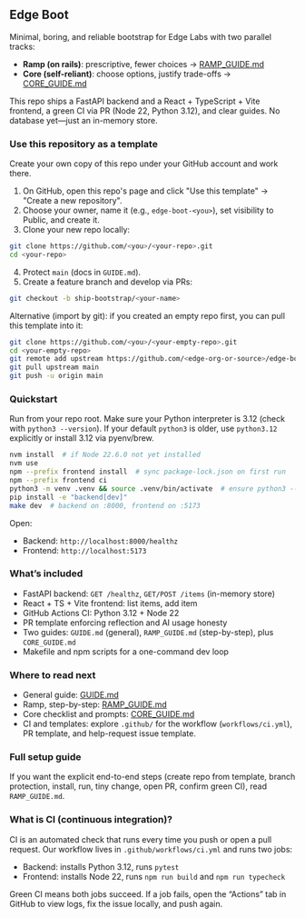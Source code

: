 ## Edge Boot

Minimal, boring, and reliable bootstrap for Edge Labs with two parallel tracks:

- **Ramp (on rails)**: prescriptive, fewer choices → [RAMP_GUIDE.md](RAMP_GUIDE.md)
- **Core (self-reliant)**: choose options, justify trade-offs → [CORE_GUIDE.md](CORE_GUIDE.md)

This repo ships a FastAPI backend and a React + TypeScript + Vite frontend, a green CI via PR (Node 22, Python 3.12), and clear guides. No database yet—just an in-memory store.

### Use this repository as a template

Create your own copy of this repo under your GitHub account and work there.

1) On GitHub, open this repo's page and click "Use this template" → "Create a new repository".
2) Choose your owner, name it (e.g., `edge-boot-<you>`), set visibility to Public, and create it.
3) Clone your new repo locally:

```bash
git clone https://github.com/<you>/<your-repo>.git
cd <your-repo>
```

4) Protect `main` (docs in `GUIDE.md`).
5) Create a feature branch and develop via PRs:

```bash
git checkout -b ship-bootstrap/<your-name>
```

Alternative (import by git): if you created an empty repo first, you can pull this template into it:

```bash
git clone https://github.com/<you>/<your-empty-repo>.git
cd <your-empty-repo>
git remote add upstream https://github.com/<edge-org-or-source>/edge-boot.git
git pull upstream main
git push -u origin main
```

### Quickstart

Run from your repo root. Make sure your Python interpreter is 3.12 (check with `python3 --version`). If your default `python3` is older, use `python3.12` explicitly or install 3.12 via pyenv/brew.

```bash
nvm install  # if Node 22.6.0 not yet installed
nvm use
npm --prefix frontend install  # sync package-lock.json on first run
npm --prefix frontend ci
python3 -m venv .venv && source .venv/bin/activate  # ensure python3 --version >= 3.12 (PowerShell: .\.venv\Scripts\Activate.ps1)
pip install -e "backend[dev]"
make dev  # backend on :8000, frontend on :5173
```

Open:

- Backend: `http://localhost:8000/healthz`
- Frontend: `http://localhost:5173`

### What’s included

- FastAPI backend: `GET /healthz`, `GET/POST /items` (in-memory store)
- React + TS + Vite frontend: list items, add item
- GitHub Actions CI: Python 3.12 + Node 22
- PR template enforcing reflection and AI usage honesty
- Two guides: `GUIDE.md` (general), `RAMP_GUIDE.md` (step-by-step), plus `CORE_GUIDE.md`
- Makefile and npm scripts for a one-command dev loop

### Where to read next

- General guide: [GUIDE.md](GUIDE.md)
- Ramp, step-by-step: [RAMP_GUIDE.md](RAMP_GUIDE.md)
- Core checklist and prompts: [CORE_GUIDE.md](CORE_GUIDE.md)
- CI and templates: explore `.github/` for the workflow (`workflows/ci.yml`), PR template, and help-request issue template.

### Full setup guide

If you want the explicit end-to-end steps (create repo from template, branch protection, install, run, tiny change, open PR, confirm green CI), read `RAMP_GUIDE.md`.

### What is CI (continuous integration)?

CI is an automated check that runs every time you push or open a pull request. Our workflow lives in `.github/workflows/ci.yml` and runs two jobs:

- Backend: installs Python 3.12, runs `pytest`
- Frontend: installs Node 22, runs `npm run build` and `npm run typecheck`

Green CI means both jobs succeed. If a job fails, open the “Actions” tab in GitHub to view logs, fix the issue locally, and push again.


